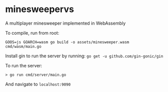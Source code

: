 # minesweepervs

A multiplayer minesweeper implemented in WebAssembly

To compile, run from root:

```
GOOS=js GOARCH=wasm go build -o assets/minesweeper.wasm cmd/wasm/main.go
```

Install gin to run the server by running:
`go get -u github.com/gin-gonic/gin`

To run the server:
```
> go run cmd/server/main.go
```

And navigate to `localhost:9090`
